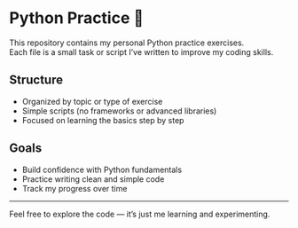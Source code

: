# Python Practice 🐍

This repository contains my personal Python practice exercises.  
Each file is a small task or script I’ve written to improve my coding skills.  

## Structure
- Organized by topic or type of exercise  
- Simple scripts (no frameworks or advanced libraries)  
- Focused on learning the basics step by step  

## Goals
- Build confidence with Python fundamentals  
- Practice writing clean and simple code  
- Track my progress over time  

---
Feel free to explore the code — it’s just me learning and experimenting.
